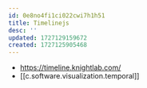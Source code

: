 ```yaml
---
id: 0e8no4fi1ci022cwi7h1h51
title: Timelinejs
desc: ''
updated: 1727129159672
created: 1727125905468
---
```


- https://timeline.knightlab.com/
- [[c.software.visualization.temporal]]